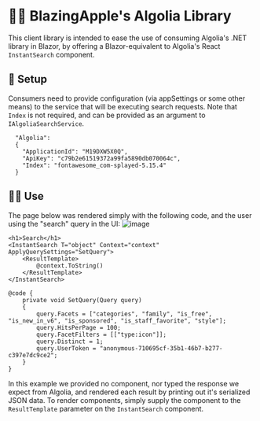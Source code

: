 # 🔎🍎 BlazingApple's Algolia Library
This client library is intended to ease the use of consuming Algolia's .NET library in Blazor, by offering a Blazor-equivalent to Algolia's React `InstantSearch` component.

## 🔧 Setup

Consumers need to provide configuration (via appSettings or some other means) to the service that will be executing search requests. Note that `Index` is not required, and can be provided as an argument to `IAlgoliaSearchService`.

```
  "Algolia":
  {
    "ApplicationId": "M19DXW5X0Q",
    "ApiKey": "c79b2e61519372a99fa5890db070064c",
    "Index": "fontawesome_com-splayed-5.15.4"
  }
```

## 🧑‍💻 Use
The page below was rendered simply with the following code, and the user using the "search" query in the UI:
![image](https://github.com/BlazingApple/Algolia/assets/3686217/48ec8819-8a4a-4835-ae24-815401eecfeb)

```
<h1>Search</h1>
<InstantSearch T="object" Context="context" ApplyQuerySettings="SetQuery">
	<ResultTemplate>
		@context.ToString()
	</ResultTemplate>
</InstantSearch>

@code {
	private void SetQuery(Query query)
	{
		query.Facets = ["categories", "family", "is_free", "is_new_in_v6", "is_sponsored", "is_staff_favorite", "style"];
		query.HitsPerPage = 100;
		query.FacetFilters = [["type:icon"]];
		query.Distinct = 1;
		query.UserToken = "anonymous-710695cf-35b1-46b7-b277-c397e7dc9ce2";
	}
}
```

In this example we provided no component, nor typed the response we expect from Algolia, and rendered each result by printing out it's serialized JSON data. To render components, simply supply the component to the `ResultTemplate` parameter on the `InstantSearch` component.

